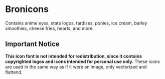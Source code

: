 # Bronicons
Contains anime eyes, state logos, tardises, ponies, ice cream, barley smoothies, cheese fries, hearts, and more.

## Important Notice
**This icon font is not intended for redistribution, since it contains copyrighted logos and icons intended for personal use only.** These icons are used in the same way as if it were an image, only vectorized and flattend.